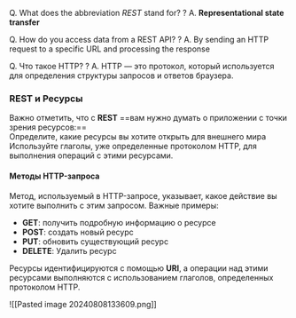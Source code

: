 Q. What does the abbreviation _REST_ stand for?
?
A. **Representational state transfer**

Q. How do you access data from a REST API?
?
A. By sending an HTTP request to a specific URL and processing the response

Q. Что такое HTTP?
?
A. HTTP — это протокол, который используется для определения структуры запросов и ответов браузера.
  

### REST и Ресурсы
Важно отметить, что с **REST** ==вам нужно думать о приложении с точки зрения ресурсов:==  
Определите, какие ресурсы вы хотите открыть для внешнего мира  
Используйте глаголы, уже определенные протоколом HTTP, для выполнения операций с этими ресурсами.

#### Методы HTTP-запроса
Метод, используемый в HTTP-запросе, указывает, какое действие вы хотите выполнить с этим запросом. Важные примеры:  

- **GET**: получить подробную информацию о ресурсе
- **POST**: создать новый ресурс
- **PUT**: обновить существующий ресурс
- **DELETE**: Удалить ресурс

Ресурсы идентифицируются с помощью **URI**, а операции над этими ресурсами выполняются с использованием глаголов, определенных протоколом HTTP.

![[Pasted image 20240808133609.png]]



#